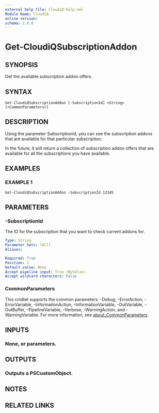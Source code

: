 ```yaml
---
external help file: CloudiQ-help.xml
Module Name: CloudiQ
online version:
schema: 2.0.0
---
```


# Get-CloudiQSubscriptionAddon

## SYNOPSIS
Get the available subscription addon offers.

## SYNTAX

```
Get-CloudiQSubscriptionAddon [-SubscriptionId] <String> [<CommonParameters>]
```

## DESCRIPTION
Using the parameter SubscriptionId, you can see the subscription addons that are available for that particular subscription.

In the future, it will return a collection of subscription addon offers that are available for all the subscriptions you have available.

## EXAMPLES

### EXAMPLE 1
```
Get-CloudiQSubscriptionAddon -SubscriptionId 12345
```

## PARAMETERS

### -SubscriptionId
The ID for the subscription that you want to check current addons for.

```yaml
Type: String
Parameter Sets: (All)
Aliases:

Required: True
Position: 1
Default value: None
Accept pipeline input: True (ByValue)
Accept wildcard characters: False
```

### CommonParameters
This cmdlet supports the common parameters: -Debug, -ErrorAction, -ErrorVariable, -InformationAction, -InformationVariable, -OutVariable, -OutBuffer, -PipelineVariable, -Verbose, -WarningAction, and -WarningVariable. For more information, see [about_CommonParameters](http://go.microsoft.com/fwlink/?LinkID=113216).

## INPUTS

### None, or parameters.
## OUTPUTS

### Outputs a PSCustomObject.
## NOTES

## RELATED LINKS
